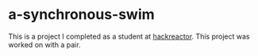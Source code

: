 # a-synchronous-swim
This is a project I completed as a student at [hackreactor](http://hackreactor.com). This project was worked on with a pair.
